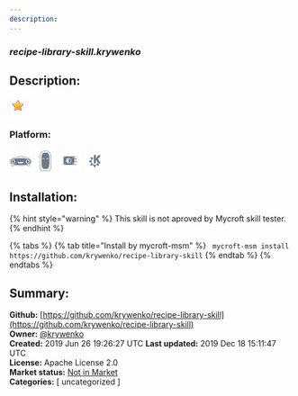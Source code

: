 ```yaml
---
description: 
---
```


### _recipe-library-skill.krywenko_  
## Description:  
  
  
![](../.gitbook/assets/star.png)  
  
### Platform:  
 ![Mark I](../.gitbook/assets/mark-1-icon.png)  ![Mark II](../.gitbook/assets/mark-2-icon.png)  ![Picroft](../.gitbook/assets/picroft-icon.png)  ![plasmoid](../.gitbook/assets/kde.png)   
## Installation:  
{% hint style="warning" %}
This skill is not aproved by Mycroft skill tester.
{% endhint %}
    
{% tabs %}
{% tab title="Install by mycroft-msm" %}
``` mycroft-msm install https://github.com/krywenko/recipe-library-skill```
{% endtab %}
  {% endtabs %}
    
## Summary:  
**Github:** [https://github.com/krywenko/recipe-library-skill](https://github.com/krywenko/recipe-library-skill)  
**Owner:** [@krywenko](https://github.com/krywenko)  
**Created:** 2019 Jun 26 19:26:27 UTC  **Last updated:** 2019 Dec 18 15:11:47 UTC  
**License:** Apache License 2.0  
**Market status:** [Not in Market](https://market.mycroft.ai/skill/)  
**Categories:** [ uncategorized ]   
